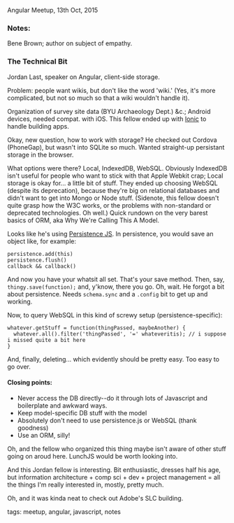 Angular Meetup, 13th Oct, 2015

### Notes:

Bene Brown; author on subject of empathy.

### The Technical Bit

Jordan Last, speaker on Angular, client-side storage.

Problem: people want wikis, but don't like the word 'wiki.' (Yes, it's more complicated, but not so much so that a wiki wouldn't handle it).

Organization of survey site data (BYU Archaeology Dept.) &c.; Android devices, needed compat. with iOS. This fellow ended up with [Ionic](http://ionic.io) to handle building apps.

Okay, new question, how to work with storage? He checked out Cordova (PhoneGap), but wasn't into SQLite so much. Wanted straight-up persistant storage in the browser.

What options were there? Local, IndexedDB, WebSQL. Obviously IndexedDB isn't useful for people who want to stick with that Apple Webkit crap; Local storage is okay for... a little bit of stuff. They ended up choosing WebSQL (despite its deprecation), because they're big on relational databases and didn't want to get into Mongo or Node stuff. (Sidenote, this fellow doesn't quite grasp how the W3C works, or the problems with non-standard or deprecated technologies. Oh well.) Quick rundown on the very barest basics of ORM, aka Why We're Calling This A Model.

Looks like he's using [Persistence JS](https://github.com/coresmart/persistencejs). In persistence, you would save an object like, for example:

    persistence.add(this)
    persistence.flush()
    callback && callback()

And now you have your whatsit all set. That's your save method. Then, say, `thingy.save(function);` and, y'know, there you go. Oh, wait. He forgot a bit about persistence. Needs `schema.sync` and a `.config` bit to get up and working.

Now, to query WebSQL in this kind of screwy setup (persistence-specific):

    whatever.getStuff = function(thingPassed, maybeAnother) {
      whatever.all().filter('thingPassed', '=' whateveritis); // i suppose i missed quite a bit here
    }

And, finally, deleting... which evidently should be pretty easy. Too easy to go over.

#### Closing points:

* Never access the DB directly--do it through lots of Javascript and boilerplate and awkward ways.
* Keep model-specific DB stuff with the model
* Absolutely don't need to use persistence.js or WebSQL (thank goodness)
* Use an ORM, silly!

Oh, and the fellow who organized this thing maybe isn't aware of other stuff going on aroud here. LunchJS would be worth looking into.

And this Jordan fellow is interesting. Bit enthusiastic, dresses half his age, but information architecture + comp sci + dev + project management = all the things I'm really interested in, mostly, pretty much.

Oh, and it was kinda neat to check out Adobe's SLC building.

tags: meetup, angular, javascript, notes

